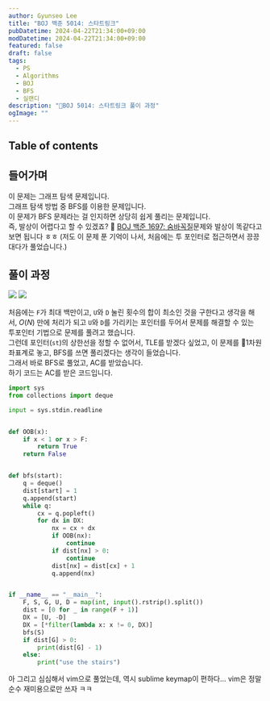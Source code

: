 ```yaml
---
author: Gyunseo Lee
title: "BOJ 백준 5014: 스타트링크"
pubDatetime: 2024-04-22T21:34:00+09:00
modDatetime: 2024-04-22T21:34:00+09:00
featured: false
draft: false
tags:
  - PS
  - Algorithms
  - BOJ
  - BFS
  - 실랜디
description: "🔗BOJ 5014: 스타트링크 풀이 과정"
ogImage: ""
---
```


## Table of contents

## 들어가며

이 문제는 그래프 탐색 문제입니다.  
그래프 탐색 방법 중 BFS를 이용한 문제입니다.  
이 문제가 BFS 문제라는 걸 인지하면 상당히 쉽게 풀리는 문제입니다.  
즉, 발상이 어렵다고 할 수 있겠죠? 🥲
[BOJ 백준 1697: 숨바꼭질](https://www.acmicpc.net/problem/1697)문제와 발상이 똑같다고 보면 됩니다 ㅎㅎ (저도 이 문제 푼 기억이 나서, 처음에는 투 포인터로 접근하면서 끙끙대다가 풀었습니다.)

## 풀이 과정

![](https://res.cloudinary.com/gyunseo-blog/image/upload/f_auto/v1713789463/image_mp5ndm.png)
![](https://res.cloudinary.com/gyunseo-blog/image/upload/f_auto/v1713789485/image_akmnpo.png)

처음에는 `F`가 최대 백만이고, `U`와 `D` 눌린 횟수의 합이 최소인 것을 구한다고 생각을 해서, $O(N)$ 만에 처리가 되고 `U`와 `D`를 가리키는 포인터를 두어서 문제를 해결할 수 있는 투포인터 기법으로 문제를 풀려고 했습니다.  
그런데 포인터(`st`)의 상한선을 정할 수 없어서, TLE를 받겠다 싶었고, 이 문제를 1차원 좌표계로 놓고, BFS를 쓰면 풀리겠다는 생각이 들었습니다.  
그래서 바로 BFS로 풀었고, AC를 받았습니다.  
하기 코드는 AC를 받은 코드입니다.

```python
import sys
from collections import deque

input = sys.stdin.readline


def OOB(x):
    if x < 1 or x > F:
        return True
    return False


def bfs(start):
    q = deque()
    dist[start] = 1
    q.append(start)
    while q:
        cx = q.popleft()
        for dx in DX:
            nx = cx + dx
            if OOB(nx):
                continue
            if dist[nx] > 0:
                continue
            dist[nx] = dist[cx] + 1
            q.append(nx)


if __name__ == "__main__":
    F, S, G, U, D = map(int, input().rstrip().split())
    dist = [0 for _ in range(F + 1)]
    DX = [U, -D]
    DX = [*filter(lambda x: x != 0, DX)]
    bfs(S)
    if dist[G] > 0:
        print(dist[G] - 1)
    else:
        print("use the stairs")

```

아 그리고 심심해서 vim으로 풀었는데, 역시 sublime keymap이 편하다... vim은 정말 순수 재미용으로만 쓰자 ㅋㅋ
